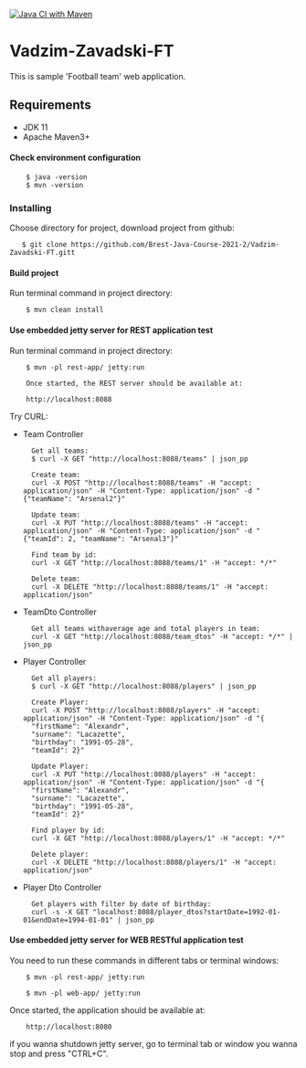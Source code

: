 [![Java CI with Maven](https://github.com/Brest-Java-Course-2021-2/Vadzim-Zavadski-FT/actions/workflows/maven.yml/badge.svg?branch=main)](https://github.com/Brest-Java-Course-2021-2/Vadzim-Zavadski-FT/actions/workflows/maven.yml)

# Vadzim-Zavadski-FT

This is sample 'Football team' web application.
## Requirements
* JDK 11
* Apache Maven3+
        
#### Check environment configuration

        $ java -version
        $ mvn -version        

### Installing
Choose directory for project, download project from github:
 
       $ git clone https://github.com/Brest-Java-Course-2021-2/Vadzim-Zavadski-FT.gitt

#### Build project
Run terminal command in project directory:

        $ mvn clean install

#### Use embedded jetty server for REST application test
   Run terminal command in project directory:

        $ mvn -pl rest-app/ jetty:run

        Once started, the REST server should be available at:

        http://localhost:8088        

Try CURL:
- Team Controller

        Get all teams:
        $ curl -X GET "http://localhost:8088/teams" | json_pp
        
        Create team:
        curl -X POST "http://localhost:8088/teams" -H "accept: application/json" -H "Content-Type: application/json" -d "{"teamName": "Arsenal2"}"
        
        Update team:
        curl -X PUT "http://localhost:8088/teams" -H "accept: application/json" -H "Content-Type: application/json" -d "{"teamId": 2, "teamName": "Arsenal3"}"
        
        Find team by id:
        curl -X GET "http://localhost:8088/teams/1" -H "accept: */*"
        
        Delete team:
        curl -X DELETE "http://localhost:8088/teams/1" -H "accept: application/json"

- TeamDto Controller
        
        Get all teams withaverage age and total players in team:
        curl -X GET "http://localhost:8088/team_dtos" -H "accept: */*" | json_pp
        
- Player Controller
        
        Get all players:
        $ curl -X GET "http://localhost:8088/players" | json_pp
        
        Create Player:
        curl -X POST "http://localhost:8088/players" -H "accept: application/json" -H "Content-Type: application/json" -d "{
        "firstName": "Alexandr",
        "surname": "Lacazette",
        "birthday": "1991-05-28",
        "teamId": 2}"
        
        Update Player:
        curl -X PUT "http://localhost:8088/players" -H "accept: application/json" -H "Content-Type: application/json" -d "{
        "firstName": "Alexandr",
        "surname": "Lacazette",
        "birthday": "1991-05-28",
        "teamId": 2}"
        
        Find player by id:
        curl -X GET "http://localhost:8088/players/1" -H "accept: */*"
        
        Delete player:
        curl -X DELETE "http://localhost:8088/players/1" -H "accept: application/json"
        
- Player Dto Controller
        
        Get players with filter by date of birthday:
        curl -s -X GET "localhost:8088/player_dtos?startDate=1992-01-01&endDate=1994-01-01" | json_pp
        
#### Use embedded jetty server for WEB RESTful application test
You need to run these commands in different tabs or terminal windows:
        
        $ mvn -pl rest-app/ jetty:run

        $ mvn -pl web-app/ jetty:run

   Once started, the application should be available at:

        http://localhost:8080

   if you wanna shutdown jetty server, go to terminal tab or window
   you wanna stop and press "CTRL+C".
